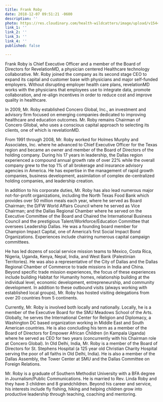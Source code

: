 ```yaml
---
title: Frank Roby
date: 2018-12-07 09:51:21 -0600
description: ''
photo: https://res.cloudinary.com/health-wildcatters/image/upload/v1544197900/image.png
link_1: ''
link_2: ''
link_3: ''
link_4: ''
published: false

---
```

Frank Roby is Chief Executive Officer and a member of the Board of Directors for RevelationMD, a physician centered Healthcare technology collaborative. Mr. Roby joined the company as its second stage CEO to expand its capital and customer base with physicians and major self-funded employers. Without disrupting employer health care plans, revelationMD works with the physicians that employees use to integrate data, promote collaboration, and re-align incentives in order to reduce cost and improve quality in healthcare.

In 2009, Mr. Roby established Concero Global, Inc., an investment and advisory firm focused on emerging companies dedicated to improving healthcare and education outcomes. Mr. Roby remains Chairman of Concero Gllobal, who uses a conscious capital approach to selecting its clients, one of which is revelationMD.

From 1991 through 2008, Mr. Roby worked for Holmes Murphy and Associates, Inc. where he advanced to Chief Executive Officer for the Texas region and became an owner and member of the Board of Directors of the holding company. During his 17 years in leadership, the Dallas region experienced a compound annual growth rate of over 22% while the overall company grew to the top 1% of all brokerage and insurance advisory agencies in America. He has expertise in the management of rapid growth companies, business development, assimilation of complex de-centralized holding companies, and leadership creation.

In addition to his corporate duties, Mr. Roby has also lead numerous major not-for-profit organizations, including the North Texas Food Bank which provides over 50 million meals each year, where he served as Board Chairman; the D/FW World Affairs Council where he served as Vice Chairman; and the Dallas Regional Chamber where he served on the Executive Committee of the Board and Chaired the International Business Council and the prestigious Talent/Workforce/Education Committee that oversees Leadership Dallas. He was a founding board member for Champion Impact Capital, one of America’s first Social Impact Bond Organizations. Experiences include chairing numerous capital campaign committees.

He has led dozens of social service mission teams to Mexico, Costa Rica, Nigeria, Uganda, Kenya, Nepal, India, and West Bank (Palestinian Territories). He was also a representative of the City of Dallas and the Dallas Regional Chamber of Commerce to trade missions in India and China. Beyond specific trade mission experiences, the focus of these experiences include building Habitat for Humanity homes, relationship building at the individual level, economic development, entrepreneurship, and community development. In addition to these outbound visits (always working with established local groups), Mr. Roby has hosted visiting delegations from over 20 countries from 5 continents.

Currently, Mr. Roby is involved both locally and nationally. Locally, he is a member of the Executive Board for the SMU Meadows School of the Arts. Globally, he serves the International Center for Religion and Diplomacy, a Washington DC based organization working in Middle East and South American countries. He is also concluding his term as a member of the Board of Directors for Empower African Children (in Kampala Uganda) where he served as CEO for two years (concurrently with his Chairman role at Concero Global). In Old Delhi, India, Mr. Roby is a member of the Board of Directors for St. Stephens Hospital (a 125 year old Christian Charity Hospital serving the poor of all faiths in Old Delhi, India). He is also a member of the Dallas Assembly, the Tower Center at SMU and the Dallas Committee on Foreign Relations.

Mr. Roby is a graduate of Southern Methodist University with a BFA degree in Journalism/Public Communications. He is married to Rev. Linda Roby and they have 3 children and 8 grandchildren. Beyond his career and service, his interests include fly fishing, hiking and helping children grow into productive leadership through teaching, coaching and mentoring.